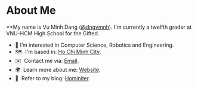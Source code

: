 # About Me
**My name is Vu Minh Dang ([@dngvmnh](https://github.com/dngvmnh)). I'm currently a twelfth grader at VNU-HCM High School for the Gifted.
* 🔬  I’m interested in Computer Science, Robotics and Engineering.
* 🗺️  I'm based in: [Ho Chi Minh City](https://www.google.com/maps/place/hochi+minh+city/data=!4m2!3m1!1s0x317529292e8d3dd1:0xf15f5aad773c112b?sa=X&ved=2ahUKEwiIw8fqy6SDAxWEVd4KHan3DJAQh8EJegQIDBAA).
* ✉️  Contact me via: [Email](mailto:student220211@ptnk.edu.vn).
* 🌍  Learn more about me: [Website](https://sites.google.com/view/dngvmnh/home).
* 📰  Refer to my blog: [Hominiter](https://dngvmnh.github.io/Hominiter).
